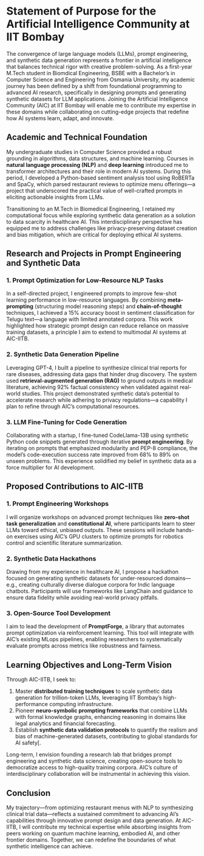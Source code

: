 # Statement of Purpose for the Artificial Intelligence Community at IIT Bombay  

The convergence of large language models (LLMs), prompt engineering, and synthetic data generation represents a frontier in artificial intelligence that balances technical rigor with creative problem-solving. As a first-year M.Tech student in Biomdical Engineering, BSBE with a Bachelor’s in Computer Science and Engineering from Osmania University, my academic journey has been defined by a shift from foundational programming to advanced AI research, specifically in designing prompts and generating synthetic datasets for LLM applications. Joining the Artificial Intelligence Community (AIC) at IIT Bombay will enable me to contribute my expertise in these domains while collaborating on cutting-edge projects that redefine how AI systems learn, adapt, and innovate.  

## Academic and Technical Foundation  

My undergraduate studies in Computer Science provided a robust grounding in algorithms, data structures, and machine learning. Courses in **natural language processing (NLP)** and **deep learning** introduced me to transformer architectures and their role in modern AI systems. During this period, I developed a Python-based sentiment analysis tool using RoBERTa and SpaCy, which parsed restaurant reviews to optimize menu offerings—a project that underscored the practical value of well-crafted prompts in eliciting actionable insights from LLMs.  

Transitioning to an M.Tech in Biomedical Engineering, I retained my computational focus while exploring synthetic data generation as a solution to data scarcity in healthcare AI. This interdisciplinary perspective has equipped me to address challenges like privacy-preserving dataset creation and bias mitigation, which are critical for deploying ethical AI systems.  

## Research and Projects in Prompt Engineering and Synthetic Data  

### 1. **Prompt Optimization for Low-Resource NLP Tasks**  
In a self-directed project, I engineered prompts to improve few-shot learning performance in low-resource languages. By combining **meta-prompting** (structuring model reasoning steps) and **chain-of-thought** techniques, I achieved a 15% accuracy boost in sentiment classification for Telugu text—a language with limited annotated corpora. This work highlighted how strategic prompt design can reduce reliance on massive training datasets, a principle I aim to extend to multimodal AI systems at AIC-IITB.  

### 2. **Synthetic Data Generation Pipeline**  
Leveraging GPT-4, I built a pipeline to synthesize clinical trial reports for rare diseases, addressing data gaps that hinder drug discovery. The system used **retrieval-augmented generation (RAG)** to ground outputs in medical literature, achieving 92% factual consistency when validated against real-world studies. This project demonstrated synthetic data’s potential to accelerate research while adhering to privacy regulations—a capability I plan to refine through AIC’s computational resources.  

### 3. **LLM Fine-Tuning for Code Generation**  
Collaborating with a startup, I fine-tuned CodeLlama-13B using synthetic Python code snippets generated through iterative **prompt engineering**. By iterating on prompts that emphasized modularity and PEP-8 compliance, the model’s code-execution success rate improved from 68% to 89% on unseen problems. This experience solidified my belief in synthetic data as a force multiplier for AI development.  

## Proposed Contributions to AIC-IITB  

### 1. **Prompt Engineering Workshops**  
I will organize workshops on advanced prompt techniques like **zero-shot task generalization** and **constitutional AI**, where participants learn to steer LLMs toward ethical, unbiased outputs. These sessions will include hands-on exercises using AIC’s GPU clusters to optimize prompts for robotics control and scientific literature summarization.  

### 2. **Synthetic Data Hackathons**  
Drawing from my experience in healthcare AI, I propose a hackathon focused on generating synthetic datasets for under-resourced domains—e.g., creating culturally diverse dialogue corpora for Indic language chatbots. Participants will use frameworks like LangChain and guidance to ensure data fidelity while avoiding real-world privacy pitfalls.  

### 3. **Open-Source Tool Development**  
I aim to lead the development of **PromptForge**, a library that automates prompt optimization via reinforcement learning. This tool will integrate with AIC’s existing MLops pipelines, enabling researchers to systematically evaluate prompts across metrics like robustness and fairness.  

## Learning Objectives and Long-Term Vision  

Through AIC-IITB, I seek to:  
1. Master **distributed training techniques** to scale synthetic data generation for trillion-token LLMs, leveraging IIT Bombay’s high-performance computing infrastructure.  
2. Pioneer **neuro-symbolic prompting frameworks** that combine LLMs with formal knowledge graphs, enhancing reasoning in domains like legal analytics and financial forecasting.  
3. Establish **synthetic data validation protocols** to quantify the realism and bias of machine-generated datasets, contributing to global standards for AI safety[.  

Long-term, I envision founding a research lab that bridges prompt engineering and synthetic data science, creating open-source tools to democratize access to high-quality training corpora. AIC’s culture of interdisciplinary collaboration will be instrumental in achieving this vision.  

## Conclusion  

My trajectory—from optimizing restaurant menus with NLP to synthesizing clinical trial data—reflects a sustained commitment to advancing AI’s capabilities through innovative prompt design and data generation. At AIC-IITB, I will contribute my technical expertise while absorbing insights from peers working on quantum machine learning, embodied AI, and other frontier domains. Together, we can redefine the boundaries of what synthetic intelligence can achieve.


